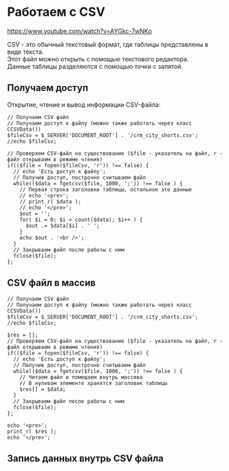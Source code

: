 # Работаем с CSV
https://www.youtube.com/watch?v=AYGkc-7wNKo

CSV - это обычный текстовый формат, где таблицы представлены в виде текста.  
Этот файл можно открыть с помощью текстового редактора.  
Данные таблицы разделяются с помощью точки с запятой.

## Получаем доступ
Открытие, чтение и вывод информации CSV-файла:

    // Получаем CSV файл
    // Получаем доступ к файлу (можно также работать через класс CCSVData())
    $fileCsv = $_SERVER['DOCUMENT_ROOT'] . '/crm_city_shorts.csv';
    //echo $fileCsv;

    // Проверяем CSV-файл на существование ($file - указатель на файл, r - файл открываем в режиме чтения)
    if(($file = fopen($fileCsv, 'r')) !== false) {
      // echo 'Есть доступ к файлу';
      // Получив доступ, построчно считываем файл
      while(($data = fgetcsv($file, 1000, ';')) !== false ) {
        // Первая строка заголовки таблицы, остальное это данные
        // echo '<pre>';
        // print_r( $data );
        // echo '</pre>';
        $out = '';
        for( $i = 0; $i < count($data); $i++ ) {
          $out .= $data[$i] . ' ';
        }
        echo $out . '<br />';
      }
      // Закрываем файл после работы с ним
      fclose($file);
    };

## CSV файл в массив

    // Получаем CSV файл
    // Получаем доступ к файлу (можно также работать через класс CCSVData())
    $fileCsv = $_SERVER['DOCUMENT_ROOT'] . '/crm_city_shorts.csv';
    //echo $fileCsv;

    $res = [];
    // Проверяем CSV-файл на существование ($file - указатель на файл, r - файл открываем в режиме чтения)
    if(($file = fopen($fileCsv, 'r')) !== false) {
      // echo 'Есть доступ к файлу';
      // Получив доступ, построчно считываем файл
      while(($data = fgetcsv($file, 1000, ';')) !== false ) {
        // Читаем файл и помещаем внутрь массива
        // В нулевом элементе хранятся заголовик таблицы
        $res[] = $data;
      }
      // Закрываем файл после работы с ним
      fclose($file);
    };

    echo '<pre>';
    print_r( $res );
    echo '</pre>';

## Запись данных внутрь CSV файла
